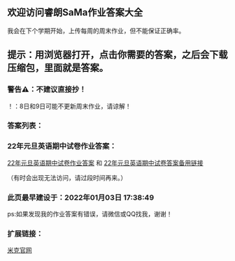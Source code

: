 ## 欢迎访问睿朗SaMa作业答案大全
我会在下个学期开始，上传每周的周末作业，但不能保证正确率。
## 提示：用浏览器打开，点击你需要的答案，之后会下载压缩包，里面就是答案。
### 警告⚠：不建议直接抄！
！：8日和9日可能不更新周末作业，请谅解！

### 答案列表：
### 22年元旦英语期中试卷作业答案：
[22年元旦英语期中试卷作业答案](http://mctra.top/zy/22eqzj.zip)  和 [22年元旦英语期中试卷答案备用链接](http://zy.mctra.top/22eqzj.zip)


（有时会出现无法访问，请过段时间再来。）
### 此页最早建设于：2022年01月03日 17:38:49
ps:如果发现我的作业答案有错误，请微信或QQ找我，谢谢！
### 扩展链接：
 [米克官网](http://mctra.top/)
